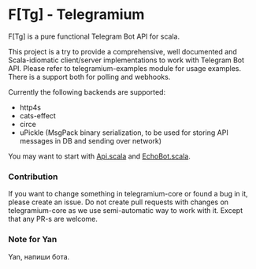 # F[Tg] - Telegramium

F[Tg] is a pure functional Telegram Bot API for scala.

This project is a try to provide a comprehensive, well documented and Scala-idiomatic client/server implementations to work with Telegram Bot API. Please refer to telegramium-examples module for usage examples. There is a support both for polling and webhooks.

Currently the following backends are supported:

- http4s
- cats-effect
- circe
- uPickle (MsgPack binary serialization, to be used for storing API messages in DB and sending over network)

You may want to start with [Api.scala](telegramium-core/src/main/scala/io/github/fperiodic/apimorphism/telegramium/bots/client/Api.scala) and [EchoBot.scala](telegramium-examples/src/main/scala/io/github/fperiodic/apimorphism/telegramium/bots/examples/EchoBot.scala).

### Contribution

If you want to change something in telegramium-core or found a bug in it, please create an issue.
Do not create pull requests with changes on telegramium-core as we use semi-automatic way to work with it.
Except that any PR-s are welcome.

### Note for Yan

Yan, напиши бота.
